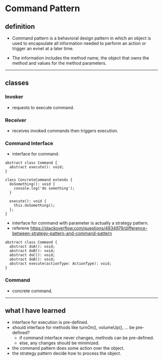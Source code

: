 # Command Pattern
## definition 
 - Command pattern is a behavioral design pattern in which an object is used to encapsulate all information needed to perform an action or trigger an evnet at a later time.

 - The information includes the method name, the object that owns the method and values for the method parameters.

---

## classes
### Invoker
 - requests to execute command.
### Receiver
 - receives invoked commands then triggers execution.
### Command Interface
 - interface for command.
```
abstract class Command {
  abstract execute(): void;
}

class ConcreteCommand extends {
  doSomething(): void {
    console.log('do something');
  }

  execute(): void {
    this.doSomething();
  };
}
```

 - interface for command with parameter is actually a strategy pattern.
 - referene https://stackoverflow.com/questions/4834979/difference-between-strategy-pattern-and-command-pattern
```
abstract class Command {
  abstract doA(): void;
  abstract doB(): void;
  abstract doC(): void;
  abstract doB(): void;
  abstract execute(actionType: ActionType): void;
}
```
### Command
 - concrete command.

---

## what I have learned
 - interface for execution is pre-defined.
 - should interface for methods like turnOn(), volumeUp(), ... be pre-defined?
   - if command interface never changes, methods can be pre-defined.
   - else, any changes should be minimized.
 - the command pattern does some action over the object.
 - the strategy pattern decide how to process the object.
